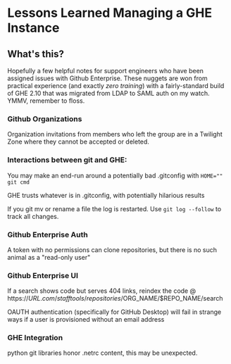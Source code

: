 # Lessons Learned Managing a GHE Instance

## What's this?

Hopefully a few helpful notes for support engineers who have been assigned issues with Github Enterprise. These nuggets are won from practical experience (and exactly *zero training*) with a fairly-standard build of GHE 2.10 that was migrated from LDAP to SAML auth on my watch. YMMV, remember to floss.


### Github Organizations

Organization invitations from members who left the group are in a Twilight Zone where they cannot be accepted or deleted.


### Interactions between git and GHE:

You may make an end-run around a potentially bad .gitconfig with ```HOME="" git cmd```

GHE trusts whatever is in .gitconfig, with potentially hilarious results

If you git mv or rename a file the log is restarted. Use ```git log --follow``` to track all changes.


### Github Enterprise Auth

A token with no permissions can clone repositories, but there is no such animal as a "read-only user"


### Github Enterprise UI

If a search shows code but serves 404 links, reindex the code @ https://$URL.com/stafftools/repositories/$ORG_NAME/$REPO_NAME/search

OAUTH authentication (specifically for GitHub Desktop) will fail in strange ways if a user is provisioned without an email address

### GHE Integration

python git libraries honor .netrc content, this may be unexpected.
